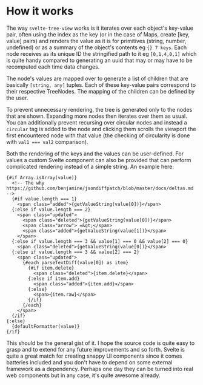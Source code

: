 # How it works

The way `svelte-tree-view` works is it iterates over each object's key-value pair, often using the index as the key (or in the case of Maps, create [key, value] pairs) and renders the value as it is for primitives (string, number, undefined) or as a summary of the object's contents eg `{} 7 keys`. Each node receives as its unique ID the stringified path to it eg `[0,1,4,0,1]` which is quite handy compared to generating an uuid that may or may have to be recomputed each time data changes.

The node's values are mapped over to generate a list of children that are basically `[string, any]` tuples. Each of these key-value pairs correspond to their respective TreeNodes. The mapping of the children can be defined by the user.

To prevent unnecessary rendering, the tree is generated only to the nodes that are shown. Expanding more nodes then iterates over them as usual. You can additionally prevent recursing over circular nodes and instead a `circular` tag is added to the node and clicking them scrolls the viewport the first encountered node with that value (the checking of circularity is done with `val1 === val2` comparison).

Both the rendering of the keys and the values can be user-defined. For values a custom Svelte component can also be provided that can perform complicated rendering instead of a simple string. An example here:

```tsx
{#if Array.isArray(value)}
  <!-- The why https://github.com/benjamine/jsondiffpatch/blob/master/docs/deltas.md -->
  {#if value.length === 1}
    <span class="added">{getValueString(value[0])}</span>
  {:else if value.length === 2}
    <span class="updated">
      <span class="deleted">{getValueString(value[0])}</span>
      <span class="arrow"> =&gt;</span>
      <span class="added">{getValueString(value[1])}</span>
    </span>
  {:else if value.length === 3 && value[1] === 0 && value[2] === 0}
    <span class="deleted">{getValueString(value[0])}</span>
  {:else if value.length === 3 && value[2] === 2}
    <span class="updated">
      {#each parseTextDiff(value[0]) as item}
        {#if item.delete}
          <span class="deleted">{item.delete}</span>
        {:else if item.add}
          <span class="added">{item.add}</span>
        {:else}
          <span>{item.raw}</span>
        {/if}
      {/each}
    </span>
  {/if}
{:else}
  {defaultFormatter(value)}
{/if}
```

This should be the general gist of it. I hope the source code is quite easy to grasp and to extend for any future improvements and so forth. Svelte is quite a great match for creating snappy UI components since it comes batteries included and you don't have to depend on some external framework as a dependency. Perhaps one day they can be turned into real web components but in any case, it's quite awesome already.
